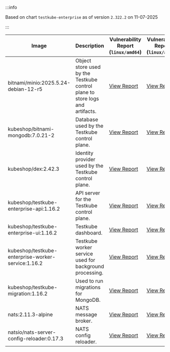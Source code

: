 :::info

Based on chart `testkube-enterprise` as of version `2.322.2` on 11-07-2025

:::

| Image | Description | Vulnerability Report (`linux/amd64`) | Vulnerability Report (`linux/arm64`) | Docker Image |
|-------|-------------|----------------------------------------|----------------------------------------|--------------|
| bitnami/minio:2025.5.24-debian-12-r5 | Object store used by the Testkube control plane to store logs and artifacts. | [View Report](./minio-2025.5.24-debian-12-r5_linux_amd64.md) | [View Report](./minio-2025.5.24-debian-12-r5_linux_arm64.md) | [View Image](https://hub.docker.com/layers/bitnami/minio/2025.5.24-debian-12-r5/images/sha256-b3d51900e846b92f7503ca6be07d2e8c56ebb6a13a60bc71b8777c716c074bcf?context=explore) |
| kubeshop/bitnami-mongodb:7.0.21-2 | Database used by the Testkube control plane. | [View Report](./bitnami-mongodb-7.0.21-2_linux_amd64.md) | [View Report](./bitnami-mongodb-7.0.21-2_linux_arm64.md) | [View Image](https://hub.docker.com/layers/kubeshop/bitnami-mongodb/7.0.21-2/images/sha256-c347474e6488832564a6ce3d1870056f52aa4e7123bb85ce391a60c0b4ecdf18?context=explore) |
| kubeshop/dex:2.42.3 | Identity provider used by the Testkube control plane. | [View Report](./dex-2.42.3_linux_amd64.md) | [View Report](./dex-2.42.3_linux_arm64.md) | [View Image](https://hub.docker.com/layers/kubeshop/dex/2.42.3/images/sha256-db03bd0a7b5d26c4c36034f227f3b16c1d3bdadf3bd56eb23f2ca9c442716cb6?context=explore) |
| kubeshop/testkube-enterprise-api:1.16.2 | API server for the Testkube control plane. | [View Report](./testkube-enterprise-api-1.16.2_linux_amd64.md) | [View Report](./testkube-enterprise-api-1.16.2_linux_arm64.md) | [View Image](https://hub.docker.com/layers/kubeshop/testkube-enterprise-api/1.16.2/images/sha256-4ec6387466121ebfe876dc35e081f0b38a5ba0a7162014586332c558aa606e33?context=explore) |
| kubeshop/testkube-enterprise-ui:1.16.2 | Testkube dashboard. | [View Report](./testkube-enterprise-ui-1.16.2_linux_amd64.md) | [View Report](./testkube-enterprise-ui-1.16.2_linux_arm64.md) | [View Image](https://hub.docker.com/layers/kubeshop/testkube-enterprise-ui/1.16.2/images/sha256-cd28428fcd7aaf2346662fa11b54ab775c915e0c26fc368e708ee90cd2595dea?context=explore) |
| kubeshop/testkube-enterprise-worker-service:1.16.2 | Testkube worker service used for background processing. | [View Report](./testkube-enterprise-worker-service-1.16.2_linux_amd64.md) | [View Report](./testkube-enterprise-worker-service-1.16.2_linux_arm64.md) | [View Image](https://hub.docker.com/layers/kubeshop/testkube-enterprise-worker-service/1.16.2/images/sha256-57aa389d901247a31d77be92fd61f3b77d690dc0795eefc1946005644bb516a9?context=explore) |
| kubeshop/testkube-migration:1.16.2 | Used to run migrations for MongoDB. | [View Report](./testkube-migration-1.16.2_linux_amd64.md) | [View Report](./testkube-migration-1.16.2_linux_arm64.md) | [View Image](https://hub.docker.com/layers/kubeshop/testkube-migration/1.16.2/images/sha256-670ebe176066dbd44893deac48607102a4f714fd863683581d4663a44e609649?context=explore) |
| nats:2.11.3-alpine | NATS message broker. | [View Report](./nats-2.11.3-alpine_linux_amd64.md) | [View Report](./nats-2.11.3-alpine_linux_arm64.md) | [View Image](https://hub.docker.com/layers/library/nats/2.11.3-alpine/images/sha256-f6be324fcee27f2a91178d74f77bb4ba3e5a9d2e72ba7d6871f45d14aadca40a?context=explore) |
| natsio/nats-server-config-reloader:0.17.3 | NATS config reloader. | [View Report](./nats-server-config-reloader-0.17.3_linux_amd64.md) | [View Report](./nats-server-config-reloader-0.17.3_linux_arm64.md) | [View Image](https://hub.docker.com/layers/natsio/nats-server-config-reloader/0.17.3/images/sha256-6798c689cca8a98f34e57db124abe46c81edf9bfb02d54ad85da60d0e41ef592?context=explore) |
